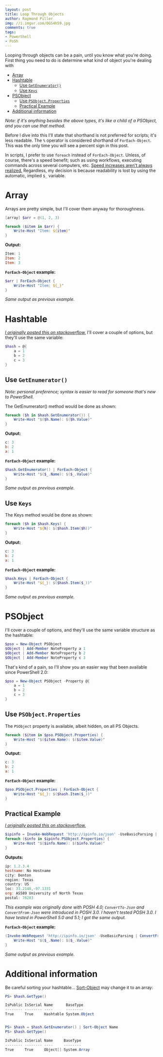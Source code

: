 ```yaml
---
layout: post
title: Loop Through Objects
author: Raymond Piller
img: //i.imgur.com/OGS4h59.jpg
comments: true
tags:
- PowerShell
- PoSh
---
```

Looping through objects can be a pain, until you know what you're doing.
First thing you need to do is determine what kind of object you're dealing with

- [Array](#array)
- [Hashtable](#hashtable)
    - [Use `GetEnumerator()`](#use-getenumerator)
    - [Use `Keys`](#use-keys)
- [PSObject](#psobject)
    - [Use `PSObject.Properties`](#use-psobjectproperties)
    - [Practical Example](#practical-example)
- [Additional information](#additional-information)

*Note: if it's anything besides the above types, it's like a child of a PSObject, and you can use that method.*

Before I dive into this I'll state that shorthand is not preferred for scripts; it's less readable.
The `%` operator is considered shorthand of `ForEach-Object`.
This was the only time you will see a percent sign in this post.

In scripts, I prefer to use `foreach` instead of `ForEach-Object`.
Unless, of course, there's a speed benefit; such as using workflows, executing commands across several computers, etc.
[Speed increases aren't always realized.](https://gist.github.com/VertigoRay/3bb0166d6a877839b420)
Regardless, my decision is because readability is lost by using the automatic, implied `$_` variable.

# Array

Arrays are pretty simple, but I'll cover them anyway for thoroughness.

```powershell
[array] $arr = @(1, 2, 3)

foreach ($item in $arr) {
    Write-Host "Item: ${item}"
}
```

**Output:**

```powershell
Item: 1
Item: 2
Item: 3
```

**`ForEach-Object` example:**

```powershell
$arr | ForEach-Object {
    Write-Host "Item: ${_}"
}
```

*Same output as previous example.*

# Hashtable

[*I originally posted this on stackoverflow.*](https://stackoverflow.com/a/16175967/615422)
I'll cover a couple of options, but they'll use the same variable:

```powershell
$hash = @{
    a = 1
    b = 2
    c = 3
}
```

## Use `GetEnumerator()`

*Note: personal preference; syntax is easier to read for someone that's new to PowerShell.*

The GetEnumerator() method would be done as shown:

```powershell
foreach ($h in $hash.GetEnumerator()) {
    Write-Host "$($h.Name): $($h.Value)"
}
```

**Output:**

```powershell
c: 3
b: 2
a: 1
```

**`ForEach-Object` example:**

```powershell
$hash.GetEnumerator() | ForEach-Object {
    Write-Host "$($_.Name): $($_.Value)"
}
```

*Same output as previous example.*

## Use `Keys`

The Keys method would be done as shown:

```powershell
foreach ($h in $hash.Keys) {
    Write-Host "${h}: $($hash.Item($h))"
}
```

**Output:**

```powershell
c: 3
b: 2
a: 1
```

**`ForEach-Object` example:**

```powershell
$hash.Keys | ForEach-Object {
    Write-Host "${_}: $($hash.Item($_))"
}
```

*Same output as previous example.*

# PSObject

I'll cover a couple of options, and they'll use the same variable structure as the hashtable:

```powershell
$pso = New-Object PSObject                                       
$Object | Add-Member NoteProperty a 1
$Object | Add-Member NoteProperty b 2
$Object | Add-Member NoteProperty c 3
```

That's kind of a pain, so I'll show you an easier way that been available since PowerShell 2.0:

```powershell
$pso = New-Object PSObject -Property @{
    a = 1
    b = 2
    c = 3
}
```

## Use `PSObject.Properties`

The `PSObject` property is available, albeit hidden, on all PS Objects.

```powershell
foreach ($item in $pso.PSObject.Properties) {
    Write-Host "$($item.Name): $($item.Value)"
}
```

**Output:**

```powershell
c: 3
b: 2
a: 1
```

**`ForEach-Object` example:**

```powershell
$pso.PSObject.Properties | ForEach-Object {
    Write-Host "${_}: $($hash.Item($_))"
}
```

## Practical Example

[*I originally posted this on stackoverflow.*](https://stackoverflow.com/a/33792068/615422)

```powershell
$ipinfo = Invoke-WebRequest 'http://ipinfo.io/json' -UseBasicParsing | ConvertFrom-Json
foreach ($info in $ipinfo.PSObject.Properties) {
    Write-Host "$($info.Name): $($info.Value)"
}
```

**Outputs:**

```powershell
ip: 1.2.3.4
hostname: No Hostname
city: Denton
region: Texas
country: US
loc: 33.2148,-97.1331
org: AS589 University of North Texas
postal: 76203
```

*This example was originally done with POSH 4.0; `ConvertTo-Json` and `ConvertFrom-Json` were introduced in POSH 3.0. I haven't tested POSH 3.0. I have tested in PowerShell 5.0 and 5.1; I got the same output.*

**`ForEach-Object` example:**

```powershell
(Invoke-WebRequest 'http://ipinfo.io/json' -UseBasicParsing | ConvertFrom-Json).PSObject.Properties | ForEach-Object {
    Write-Host "$($_.Name): $($_.Value)"
}
```

*Same output as previous example.*

# Additional information

Be careful sorting your hashtable...
[Sort-Object](http://technet.microsoft.com/en-us/library/ee176968) may change it to an array:

```powershell
PS> $hash.GetType()

IsPublic IsSerial Name      BaseType
-------- -------- ----      --------
True     True     Hashtable System.Object


PS> $hash = $hash.GetEnumerator() | Sort-Object Name
PS> $hash.GetType()

IsPublic IsSerial Name     BaseType
-------- -------- ----     --------
True     True     Object[] System.Array
```